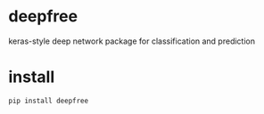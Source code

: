 # deepfree
keras-style deep network package for classification and prediction
# install
``` python 
pip install deepfree
```
